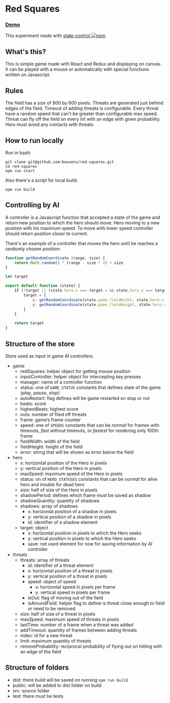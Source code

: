 # Red Squares

### [Demo](https://bouvens.github.io/red-squares/)
This experiment made with [state-control ![npm][npm-badge]][npm]

[npm-badge]: https://img.shields.io/npm/v/state-control.png?style=flat-square
[npm]: https://www.npmjs.org/package/state-control

## What's this?

This is simple game made with React and Redux and displaying on canvas. It can be played with a mouse or automatically with special functions written on Javascript.

## Rules

The field has a size of 800 by 600 pixels. Threats are generated just behind edges of the field. Timeout of adding threats is configurable. Every threat have a random speed that can't be greater than configurable max speed. Threat can fly off the field on every hit with an edge with given probability. Hero must avoid any contacts with threats.

## How to run locally

Run in bash:
```Shell
git clone git@github.com:bouvens/red-squares.git
cd red-squares
npm run start
```

Also there's a script for local build:
```Shell
npm run build
```

## Controlling by AI

A controller is a Javascript function that accepted a state of the game and return new position to which the hero should move. Hero moving to a new position with his maximum speed. To move with lower speed controller should return position closer to current.

There's an example of a controller that moves the hero until he reaches a randomly chosen position:

```javascript
function getRandomCoordinate (range, size) {
    return Math.random() * (range - size * 2) + size
}

let target

export default function (state) {
    if (!target || (state.hero.x === target.x && state.hero.y === target.y)) {
        target = {
            x: getRandomCoordinate(state.game.fieldWidth, state.hero.size),
            y: getRandomCoordinate(state.game.fieldHeight, state.hero.size),
        }
    }

    return target
}
```

## Structure of the store

Store used as input in game AI controllers.

* game
    * redSquares: helper object for getting mouse position
    * inputController: helper object for intercepting key presses
    * manager: name of a controller function
    * status: one of `GAME_STATUS` constants that defines state of the game (_play_, _pause_, _stop_)
    * autoRestart: flag defines will be game restarted on stop or not
    * beats: score
    * highestBeats: highest score
    * outs: number of flied off threats
    * frame: game’s frame counter
    * speed: one of `SPEEDS` constants that can be _normal_ for frames with timeouts, _fast_ without timeouts, or _fastest_ for rendering only 100th frame
    * fieldWidth: width of the field
    * fieldHeight: height of the field
    * error: string that will be shown as error below the field
* hero
    * x: horizontal position of the Hero in pixels
    * y: vertical position of the Hero in pixels
    * maxSpeed: maximum speed of the Hero in pixels
    * status: on of `HERO_STATUSES` constants that can be _normal_ for alive hero and _trouble_ for dead hero
    * size: half of size of the Hero in pixels
    * shadowPeriod: defines which frame must be saved as shadow
    * shadowQuantity: quantity of shadows
    * shadows: array of shadows
        * x: horizontal position of a shadow in pixels
        * y: vertical position of a shadow in pixels
        * id: identifier of a shadow element
    * target: object
        * x: horizontal position in pixels to which the Hero seeks
        * y: vertical position in pixels to which the Hero seeks
        * save: not used element for now for saving information by AI controller
* threats
    * threats: array of threats
        * id: identifier of a threat element
        * x: horizontal position of a threat in pixels
        * y: vertical position of a threat in pixels
        * speed: object of speed
            * x: horizontal speed in pixels per frame
            * y: vertical speed in pixels per frame
        * isOut: flag of moving out of the field
        * isAroundField: helper flag to define is threat close enough to field or need to be removed
    * size: half of size of a threat in pixels
    * maxSpeed: maximum speed of threats in pixels
    * lastTime: number of a frame when a threat was added
    * addTimeout: quantity of frames between adding threats
    * index: id for a new threat
    * limit: maximum quantity of threats
    * removeProbability: reciprocal probability of flying out on hitting with an edge of the field

## Structure of folders

* dist: there build will be saved on running `npm run build`
* public: will be added to dist folder on build
* src: source folder
* test: there must be tests
